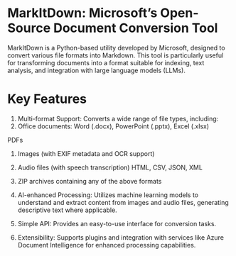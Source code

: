 # MarkItDown: Microsoft’s Open-Source Document Conversion Tool
MarkItDown is a Python-based utility developed by Microsoft, designed to convert various file formats into Markdown. This tool is particularly useful for transforming documents into a format suitable for indexing, text analysis, and integration with large language models (LLMs).

# Key Features
1) Multi-format Support: Converts a wide range of file types, including:
2) Office documents: Word (.docx), PowerPoint (.pptx), Excel (.xlsx)

PDFs

1) Images (with EXIF metadata and OCR support)

2) Audio files (with speech transcription)
HTML, CSV, JSON, XML
3) ZIP archives containing any of the above formats
4) AI-enhanced Processing: Utilizes machine learning models to understand and extract content from images and audio files, generating descriptive text where applicable.
5) Simple API: Provides an easy-to-use interface for conversion tasks.
6) Extensibility: Supports plugins and integration with services like Azure Document Intelligence for enhanced processing capabilities.
